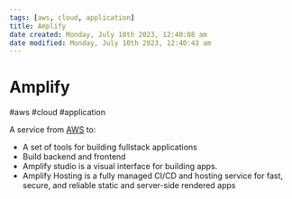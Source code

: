 ```yaml
---
tags: [aws, cloud, application]
title: Amplify
date created: Monday, July 10th 2023, 12:40:08 am
date modified: Monday, July 10th 2023, 12:40:43 am
---
```

# Amplify
#aws #cloud #application

A service from [AWS](Cloud%20Computing/AWS/AWS.md) to:

- A set of tools for building fullstack applications
- Build backend and frontend
- Amplify studio is a visual interface for building apps.
- Amplify Hosting is a fully managed CI/CD and hosting service for fast, secure, and reliable static and server-side rendered apps